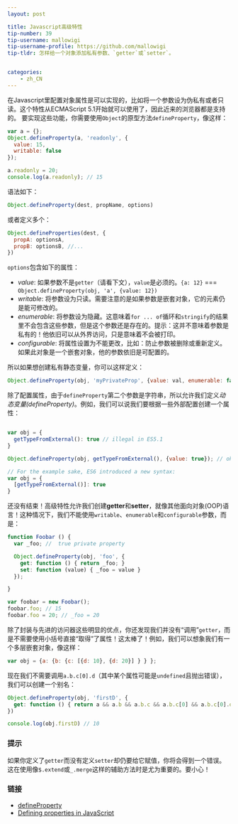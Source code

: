 ```yaml
---
layout: post

title: Javascript高级特性
tip-number: 39
tip-username: mallowigi
tip-username-profile: https://github.com/mallowigi
tip-tldr: 怎样给一个对象添加私有参数、`getter`或`setter`。


categories:
    - zh_CN
---
```


在Javascript里配置对象属性是可以实现的，比如将一个参数设为伪私有或者只读。这个特性从ECMAScript 5.1开始就可以使用了，因此近来的浏览器都是支持的。
要实现这些功能，你需要使用`Object`的原型方法`defineProperty`，像这样：

```js
var a = {};
Object.defineProperty(a, 'readonly', {
  value: 15,
  writable: false
});

a.readonly = 20;
console.log(a.readonly); // 15
```

语法如下：

```js
Object.defineProperty(dest, propName, options)
```

或者定义多个：

```js
Object.defineProperties(dest, {
  propA: optionsA,
  propB: optionsB, //...
})
```

`options`包含如下的属性：
- *value*: 如果参数不是`getter`（请看下文），`value`是必须的。`{a: 12}` === `Object.defineProperty(obj, 'a', {value: 12})`
- *writable*: 将参数设为只读。需要注意的是如果参数是嵌套对象，它的元素仍是能可修改的。
- *enumerable*: 将参数设为隐藏。这意味着`for ... of`循环和`stringify`的结果里不会包含这些参数，但是这个参数还是存在的。提示：这并不意味着参数是私有的！他依旧可以从外界访问，只是意味着不会被打印。
- *configurable*: 将属性设置为不能更改，比如：防止参数被删除或重新定义。如果此对象是一个嵌套对象，他的参数依旧是可配置的。


所以如果想创建私有静态变量，你可以这样定义：

```js
Object.defineProperty(obj, 'myPrivateProp', {value: val, enumerable: false, writable: false, configurable: false});
```

除了配置属性，由于`defineProperty`第二个参数是字符串，所以允许我们定义*动态变量(defineProperty)*。例如，我们可以说我们要根据一些外部配置创建一个属性：

```js

var obj = {
  getTypeFromExternal(): true // illegal in ES5.1
}

Object.defineProperty(obj, getTypeFromExternal(), {value: true}); // ok

// For the example sake, ES6 introduced a new syntax:
var obj = {
  [getTypeFromExternal()]: true
}
```

还没有结束！高级特性允许我们创建**getter**和**setter**，就像其他面向对象(OOP)语言！这种情况下，我们不能使用`writable`、`enumerable`和`configurable`参数，而是：

```js
function Foobar () {
  var _foo; //  true private property

  Object.defineProperty(obj, 'foo', {
    get: function () { return _foo; }
    set: function (value) { _foo = value }
  });

}

var foobar = new Foobar();
foobar.foo; // 15
foobar.foo = 20; // _foo = 20
```

除了封装与先进的访问器这些明显的优点，你还发现我们并没有“调用”`getter`，而是不需要使用小括号直接“取得”了属性！这太棒了！例如，我们可以想象我们有一个多层嵌套对象，像这样：

```js
var obj = {a: {b: {c: [{d: 10}, {d: 20}] } } };
```

现在我们不需要调用`a.b.c[0].d`（其中某个属性可能是`undefined`且抛出错误），我们可以创建一个别名：

```js
Object.defineProperty(obj, 'firstD', {
  get: function () { return a && a.b && a.b.c && a.b.c[0] && a.b.c[0].d }
})

console.log(obj.firstD) // 10
```

### 提示

如果你定义了`getter`而没有定义`setter`却仍要给它赋值，你将会得到一个错误。这在使用像`$.extend`或`_.merge`这样的辅助方法时是尤为重要的。要小心！

### 链接

- [defineProperty](https://developer.mozilla.org/zh-CN/docs/Web/JavaScript/Reference/Global_Objects/Object/defineProperty)
- [Defining properties in JavaScript](http://bdadam.com/blog/defining-properties-in-javascript.html)

